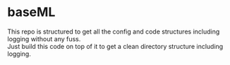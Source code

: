# baseML

This repo is structured to get all the config and code structures including logging without any fuss.<br>
Just build this code on top of it to get a clean directory structure including logging.
